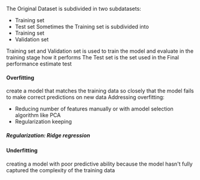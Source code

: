The Original Dataset is subdivided in two subdatasets:
- Training set
- Test set
Sometimes the Training set is subdivided into
- Training set
- Validation set

Training set and Validation set is used to train the model and evaluate in the training stage how it performs
The Test set is the set used in the Final performance estimate test
#### Overfitting
create a model that matches the training data so closely that the model fails to make correct predictions on new data
Addressing overfitting:
- Reducing number of features manually or with amodel selection algorithm like PCA
- Regularization keeping

##### Regularization: Ridge regression

#### Underfitting
creating a model with poor predictive ability because the model hasn't fully captured the complexity of the training data